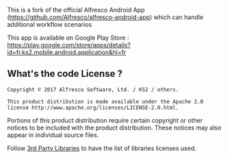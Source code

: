 This is a fork of the official Alfresco Android App (https://github.com/Alfresco/alfresco-android-app) which can handle additional workflow scenarios

This app is available on Google Play Store : https://play.google.com/store/apps/details?id=fr.ks2.mobile.android.application&hl=fr

## What's the code License ?

    Copyright © 2017 Alfresco Software, Ltd. / KS2 / others.

    This product distribution is made available under the Apache 2.0 license http://www.apache.org/licenses/LICENSE-2.0.html.

Portions of this product distribution require certain copyright or other notices to be included with the product distribution. These notices may also appear in individual source files.

Follow [3rd Party Libraries](https://github.com/Alfresco/alfresco-android-app/wiki/3rd-Party-Libraries) to have the list of libraries licenses used.
